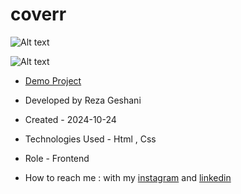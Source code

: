 # coverr

![Alt text](https://github.com/user-attachments/assets/f3df9daf-eb91-4f59-80b6-906a78eb483f)

![Alt text](https://github.com/user-attachments/assets/56e58f61-9723-48f0-9e8b-74d769c258fb)

- [Demo Project](https://rezageshaniweb.github.io/Coverr/)

- Developed by Reza Geshani

- Created - 2024-10-24

- Technologies Used - Html , Css

- Role - Frontend

- How to reach me : with my [instagram](https://www.instagram.com/rezageshani_web) and [linkedin](http://www.linkedin.com/in/reza-geshani-web)
